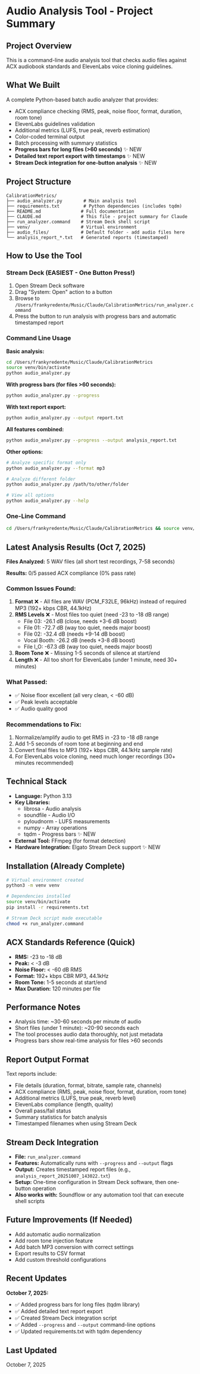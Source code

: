 # Audio Analysis Tool - Project Summary

## Project Overview
This is a command-line audio analysis tool that checks audio files against ACX audiobook standards and ElevenLabs voice cloning guidelines.

## What We Built
A complete Python-based batch audio analyzer that provides:
- ACX compliance checking (RMS, peak, noise floor, format, duration, room tone)
- ElevenLabs guidelines validation
- Additional metrics (LUFS, true peak, reverb estimation)
- Color-coded terminal output
- Batch processing with summary statistics
- **Progress bars for long files (>60 seconds)** ✨ NEW
- **Detailed text report export with timestamps** ✨ NEW
- **Stream Deck integration for one-button analysis** ✨ NEW

## Project Structure
```
CalibrationMetrics/
├── audio_analyzer.py        # Main analysis tool
├── requirements.txt         # Python dependencies (includes tqdm)
├── README.md               # Full documentation
├── CLAUDE.md               # This file - project summary for Claude
├── run_analyzer.command    # Stream Deck shell script
├── venv/                   # Virtual environment
├── audio_files/            # Default folder - add audio files here
└── analysis_report_*.txt   # Generated reports (timestamped)
```

## How to Use the Tool

### Stream Deck (EASIEST - One Button Press!)
1. Open Stream Deck software
2. Drag "System: Open" action to a button
3. Browse to `/Users/frankyredente/Music/Claude/CalibrationMetrics/run_analyzer.command`
4. Press the button to run analysis with progress bars and automatic timestamped report

### Command Line Usage

**Basic analysis:**
```bash
cd /Users/frankyredente/Music/Claude/CalibrationMetrics
source venv/bin/activate
python audio_analyzer.py
```

**With progress bars (for files >60 seconds):**
```bash
python audio_analyzer.py --progress
```

**With text report export:**
```bash
python audio_analyzer.py --output report.txt
```

**All features combined:**
```bash
python audio_analyzer.py --progress --output analysis_report.txt
```

**Other options:**
```bash
# Analyze specific format only
python audio_analyzer.py --format mp3

# Analyze different folder
python audio_analyzer.py /path/to/other/folder

# View all options
python audio_analyzer.py --help
```

### One-Line Command
```bash
cd /Users/frankyredente/Music/Claude/CalibrationMetrics && source venv/bin/activate && python audio_analyzer.py --progress --output report.txt
```

## Latest Analysis Results (Oct 7, 2025)

**Files Analyzed:** 5 WAV files (all short test recordings, 7-58 seconds)

**Results:** 0/5 passed ACX compliance (0% pass rate)

### Common Issues Found:
1. **Format** ❌ - All files are WAV (PCM_F32LE, 96kHz) instead of required MP3 (192+ kbps CBR, 44.1kHz)
2. **RMS Levels** ❌ - Most files too quiet (need -23 to -18 dB range)
   - File 03: -26.1 dB (close, needs +3-6 dB boost)
   - File 01: -72.7 dB (way too quiet, needs major boost)
   - File 02: -32.4 dB (needs +9-14 dB boost)
   - Vocal Booth: -26.2 dB (needs +3-8 dB boost)
   - File I_O: -67.3 dB (way too quiet, needs major boost)
3. **Room Tone** ❌ - Missing 1-5 seconds of silence at start/end
4. **Length** ❌ - All too short for ElevenLabs (under 1 minute, need 30+ minutes)

### What Passed:
- ✅ Noise floor excellent (all very clean, < -60 dB)
- ✅ Peak levels acceptable
- ✅ Audio quality good

### Recommendations to Fix:
1. Normalize/amplify audio to get RMS in -23 to -18 dB range
2. Add 1-5 seconds of room tone at beginning and end
3. Convert final files to MP3 (192+ kbps CBR, 44.1kHz sample rate)
4. For ElevenLabs voice cloning, need much longer recordings (30+ minutes recommended)

## Technical Stack
- **Language:** Python 3.13
- **Key Libraries:**
  - librosa - Audio analysis
  - soundfile - Audio I/O
  - pyloudnorm - LUFS measurements
  - numpy - Array operations
  - tqdm - Progress bars ✨ NEW
- **External Tool:** FFmpeg (for format detection)
- **Hardware Integration:** Elgato Stream Deck support ✨ NEW

## Installation (Already Complete)
```bash
# Virtual environment created
python3 -m venv venv

# Dependencies installed
source venv/bin/activate
pip install -r requirements.txt

# Stream Deck script made executable
chmod +x run_analyzer.command
```

## ACX Standards Reference (Quick)
- **RMS:** -23 to -18 dB
- **Peak:** < -3 dB
- **Noise Floor:** < -60 dB RMS
- **Format:** 192+ kbps CBR MP3, 44.1kHz
- **Room Tone:** 1-5 seconds at start/end
- **Max Duration:** 120 minutes per file

## Performance Notes
- Analysis time: ~30-60 seconds per minute of audio
- Short files (under 1 minute): ~20-90 seconds each
- The tool processes audio data thoroughly, not just metadata
- Progress bars show real-time analysis for files >60 seconds

## Report Output Format
Text reports include:
- File details (duration, format, bitrate, sample rate, channels)
- ACX compliance (RMS, peak, noise floor, format, duration, room tone)
- Additional metrics (LUFS, true peak, reverb level)
- ElevenLabs compliance (length, quality)
- Overall pass/fail status
- Summary statistics for batch analysis
- Timestamped filenames when using Stream Deck

## Stream Deck Integration
- **File:** `run_analyzer.command`
- **Features:** Automatically runs with `--progress` and `--output` flags
- **Output:** Creates timestamped report files (e.g., `analysis_report_20251007_143022.txt`)
- **Setup:** One-time configuration in Stream Deck software, then one-button operation
- **Also works with:** Soundflow or any automation tool that can execute shell scripts

## Future Improvements (If Needed)
- Add automatic audio normalization
- Add room tone injection feature
- Add batch MP3 conversion with correct settings
- Export results to CSV format
- Add custom threshold configurations

## Recent Updates
**October 7, 2025:**
- ✅ Added progress bars for long files (tqdm library)
- ✅ Added detailed text report export
- ✅ Created Stream Deck integration script
- ✅ Added `--progress` and `--output` command-line options
- ✅ Updated requirements.txt with tqdm dependency

## Last Updated
October 7, 2025
